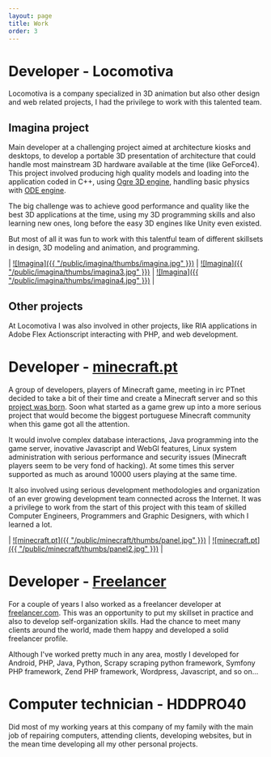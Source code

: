```yaml
---
layout: page
title: Work
order: 3
---
```


Developer - Locomotiva
======================
Locomotiva is a company specialized in 3D animation but also other design and
web related projects, I had the privilege to work with this talented team.

Imagina project
---------------
Main developer at a challenging project aimed at architecture kiosks and desktops,
to develop a portable 3D presentation of architecture that could handle most
mainstream 3D hardware available at the time (like GeForce4).
This project involved producing high quality models and loading into
the application coded in C++, using [Ogre 3D engine](http://www.ogre3d.org/), handling basic physics with
[ODE engine](http://www.ode.org/).

The big challenge was to achieve good performance and quality like the best 3D
applications at the time, using my 3D programming skills and also learning new
ones, long before the easy 3D engines like Unity even existed.

But most of all it was fun to work with this talentful team of different skillsets
in design, 3D modeling and animation, and programming.

| [![Imagina]({{ "/public/imagina/thumbs/imagina.jpg" }})](/public/imagina/imagina.jpg )  | [![Imagina]({{ "/public/imagina/thumbs/imagina3.jpg" }})](/public/imagina/imagina3.jpg ) | [![Imagina]({{ "/public/imagina/thumbs/imagina4.jpg" }})](/public/imagina/imagina4.jpg ) |

Other projects
--------------
At Locomotiva I was also involved in other projects, like RIA applications in
Adobe Flex Actionscript interacting with PHP, and web development.


Developer - [minecraft.pt](https://www.mcpt.eu/)
================================================
A group of developers, players of Minecraft game, meeting in irc PTnet decided to take
a bit of their time and create a Minecraft server and so this [project was born](https://www.mcpt.eu/).
Soon what started as a game grew up into a more serious project that would become
the biggest portuguese Minecraft community when this game got all the attention.

It would involve 
complex database interactions, Java programming into the game server, inovative
Javascript and WebGl features, Linux system administration with serious 
performance and security issues (Minecraft players seem to be very fond of hacking).
At some times this server supported as much as around 10000 users playing at the same time.

It also involved using serious development methodologies and organization of an
ever growing development team connected across the Internet.
It was a privilege to work from the start of this project with this team of
skilled Computer Engineers, Programmers and Graphic Designers, with which I learned a lot.
 
| [![minecraft.pt]({{ "/public/minecraft/thumbs/panel.jpg" }})](/public/minecraft/panel.jpg ) | [![minecraft.pt]({{ "/public/minecraft/thumbs/panel2.jpg" }})](/public/minecraft/panel2.jpg ) |

Developer - [Freelancer](https://www.freelancer.com/u/vxflores)
===============================================================
For a couple of years I also worked as a freelancer developer at [freelancer.com](https://www.freelancer.com/u/vxflores).
This was an opportunity to put my skillset in practice and also to develop self-organization skills.
Had the chance to meet many clients around the world, made them happy and developed
a solid freelancer profile.

Although I've worked pretty much in any area, mostly I developed for Android,
PHP, Java, Python, Scrapy scraping python framework, Symfony PHP framework, 
Zend PHP framework, Wordpress, Javascript, and so on...

Computer technician - HDDPRO40
==============================
Did most of my working years at this company of my family with the main job
of repairing computers, attending clients, developing websites, but in the mean
time developing all my other personal projects.
